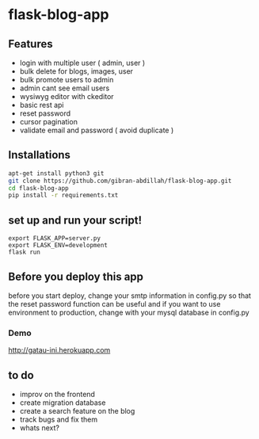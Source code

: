 # flask-blog-app


## Features 
- login with multiple user ( admin, user ) 
- bulk delete for blogs, images, user
- bulk promote users to admin 
- admin cant see email users 
- wysiwyg editor with ckeditor 
- basic rest api 
- reset password 
- cursor pagination 
- validate email and password ( avoid duplicate ) 

## Installations 
```sh
apt-get install python3 git 
git clone https://github.com/gibran-abdillah/flask-blog-app.git 
cd flask-blog-app
pip install -r requirements.txt 
```

## set up and run your script!
```
export FLASK_APP=server.py
export FLASK_ENV=development 
flask run 
```

## Before you deploy this app
before you start deploy, change your smtp information in config.py so that the reset password function can be useful and if you want to use environment to production, change with your mysql database in config.py 

### Demo 
<a href='http://gatau-ini.herokuapp.com'>http://gatau-ini.herokuapp.com</a>

## to do 
- improv on the frontend
- create migration database
- create a search feature on the blog
- track bugs and fix them
- whats next?

